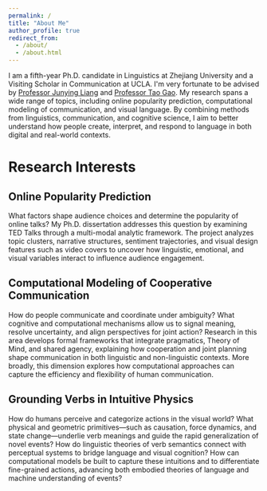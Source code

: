 ```yaml
---
permalink: /
title: "About Me"
author_profile: true
redirect_from: 
  - /about/
  - /about.html
---
```


I am a fifth-year Ph.D. candidate in Linguistics at Zhejiang University and a Visiting Scholar in Communication at UCLA. I'm very fortunate to be advised by [Professor Junying Liang](https://person.zju.edu.cn/en/jyleung#0) and [Professor Tao Gao](https://comm.ucla.edu/person/tao-gao/). My research spans a wide range of topics, including online popularity prediction, computational modeling of communication, and visual language. By combining methods from linguistics, communication, and cognitive science, I aim to better understand how people create, interpret, and respond to language in both digital and real-world contexts.

Research Interests
======

Online Popularity Prediction
------
What factors shape audience choices and determine the popularity of online talks? My Ph.D. dissertation addresses this question by examining TED Talks through a multi-modal analytic framework. The project analyzes topic clusters, narrative structures, sentiment trajectories, and visual design features such as video covers to uncover how linguistic, emotional, and visual variables interact to influence audience engagement.

Computational Modeling of Cooperative Communication
------
How do people communicate and coordinate under ambiguity? What cognitive and computational mechanisms allow us to signal meaning, resolve uncertainty, and align perspectives for joint action? Research in this area develops formal frameworks that integrate pragmatics, Theory of Mind, and shared agency, explaining how cooperation and joint planning shape communication in both linguistic and non-linguistic contexts. More broadly, this dimension explores how computational approaches can capture the efficiency and flexibility of human communication.

Grounding Verbs in Intuitive Physics
------
How do humans perceive and categorize actions in the visual world? What physical and geometric primitives—such as causation, force dynamics, and state change—underlie verb meanings and guide the rapid generalization of novel events? How do linguistic theories of verb semantics connect with perceptual systems to bridge language and visual cognition? How can computational models be built to capture these intuitions and to differentiate fine-grained actions, advancing both embodied theories of language and machine understanding of events?
